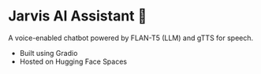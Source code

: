 # Jarvis AI Assistant 🤖

A voice-enabled chatbot powered by FLAN-T5 (LLM) and gTTS for speech.

- Built using Gradio
- Hosted on Hugging Face Spaces
